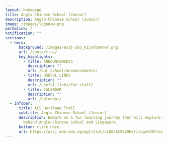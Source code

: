 ```yaml
---
layout: homepage
title: Anglo-Chinese School (Junior)
description: Anglo-Chinese School (Junior)
image: /images/logonew.png
permalink: /
notification: ""
sections:
  - hero:
      background: /images/acsj-285_01junbanner.png
      url: /contact-us/
      key_highlights:
        - title: ANNOUNCEMENTS
          description: ""
          url: /our-school/announcements/
        - title: USEFUL LINKS
          description: ""
          url: /useful-links/for-staff/
        - title: CALENDAR
          description: ""
          url: /calendar/
  - infobar:
      title: ACS Heritage Trail
      subtitle: Anglo Chinese School (Junior)
      description: Embark on a fun learning journey that will explore the rich history
        behind Anglo-Chinese School and Singapore.
      button: click here
      url: https://acsj.moe.edu.sg/qql/slot/u188/ACS%20Heritage%20Trail/ACS/index.html
---
```

